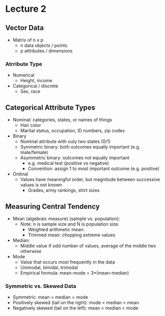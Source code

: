 # Lecture 2
## Vector Data
* Matrix of n x p
  * n data objects / points
  * p attributes / dimensions
### Atrribute Type
* Numerical
  * Height, income
* Categorical / discrete
  * Sex, race
## Categorical Attribute Types
* Nominal: categories, states, or names of things
  * Hair color
  * Marital status, occupation, ID numbers, zip codes
* Binary
  * Nominal attribute with ouly two states (0/1)
  * Symmetric binary: both outcomes equally important (e.g. male/female)
  * Asymmetric binary: outcomes not equally important
    * e.g. medical test (positive vs negative)
    * Convention: assign 1 to most important outcome (e.g. positive)
* Ordinal
  * Values have meaningful order, but magnitude between successive values is not known
    * Grades, army rankings, shirt sizes
## Measuring Central Tendency
* Mean (algebraic measure) (sample vs. population):
  * Note: n is sample size and N is population size.
    * Weighted arithmetic mean:
    * Trimmed mean: chopping extreme values
* Median:
  * Middle value if odd number of values, average of the middle two otherwise
* Mode
  * Value that occurs most frequently in the data
  * Unimodal, bimidal, trimodal
  * Empirical formula: mean-mode = 3*(mean-median)
### Symmetric vs. Skewed Data
* Symmetric: mean = median = mode 
* Positively skewed (tail on the right): mode < median < mean
* Negatively skewed (tail on the left): mean < median < mode
